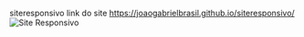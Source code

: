  siteresponsivo
 link do site  https://joaogabrielbrasil.github.io/siteresponsivo/
![Site Responsivo](https://user-images.githubusercontent.com/28787494/136667907-560cc372-d878-4b77-a50e-a92dd1254b18.png)
